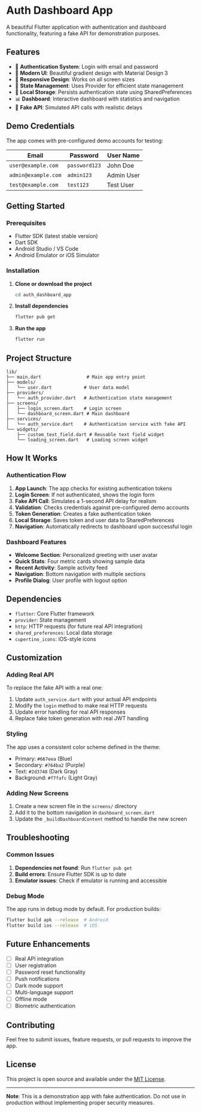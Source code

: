 # Auth Dashboard App

A beautiful Flutter application with authentication and dashboard functionality, featuring a fake API for demonstration purposes.

## Features

- 🔐 **Authentication System**: Login with email and password
- 🎨 **Modern UI**: Beautiful gradient design with Material Design 3
- 📱 **Responsive Design**: Works on all screen sizes
- 🚀 **State Management**: Uses Provider for efficient state management
- 💾 **Local Storage**: Persists authentication state using SharedPreferences
- 📊 **Dashboard**: Interactive dashboard with statistics and navigation
- 🔄 **Fake API**: Simulated API calls with realistic delays

## Demo Credentials

The app comes with pre-configured demo accounts for testing:

| Email | Password | User Name |
|-------|----------|-----------|
| `user@example.com` | `password123` | John Doe |
| `admin@example.com` | `admin123` | Admin User |
| `test@example.com` | `test123` | Test User |

## Getting Started

### Prerequisites

- Flutter SDK (latest stable version)
- Dart SDK
- Android Studio / VS Code
- Android Emulator or iOS Simulator

### Installation

1. **Clone or download the project**
   ```bash
   cd auth_dashboard_app
   ```

2. **Install dependencies**
   ```bash
   flutter pub get
   ```

3. **Run the app**
   ```bash
   flutter run
   ```

## Project Structure

```
lib/
├── main.dart                 # Main app entry point
├── models/
│   └── user.dart            # User data model
├── providers/
│   └── auth_provider.dart   # Authentication state management
├── screens/
│   ├── login_screen.dart    # Login screen
│   └── dashboard_screen.dart # Main dashboard
├── services/
│   └── auth_service.dart    # Authentication service with fake API
└── widgets/
    ├── custom_text_field.dart # Reusable text field widget
    └── loading_screen.dart   # Loading screen widget
```

## How It Works

### Authentication Flow

1. **App Launch**: The app checks for existing authentication tokens
2. **Login Screen**: If not authenticated, shows the login form
3. **Fake API Call**: Simulates a 1-second API delay for realism
4. **Validation**: Checks credentials against pre-configured demo accounts
5. **Token Generation**: Creates a fake authentication token
6. **Local Storage**: Saves token and user data to SharedPreferences
7. **Navigation**: Automatically redirects to dashboard upon successful login

### Dashboard Features

- **Welcome Section**: Personalized greeting with user avatar
- **Quick Stats**: Four metric cards showing sample data
- **Recent Activity**: Sample activity feed
- **Navigation**: Bottom navigation with multiple sections
- **Profile Dialog**: User profile with logout option

## Dependencies

- `flutter`: Core Flutter framework
- `provider`: State management
- `http`: HTTP requests (for future real API integration)
- `shared_preferences`: Local data storage
- `cupertino_icons`: iOS-style icons

## Customization

### Adding Real API

To replace the fake API with a real one:

1. Update `auth_service.dart` with your actual API endpoints
2. Modify the `login` method to make real HTTP requests
3. Update error handling for real API responses
4. Replace fake token generation with real JWT handling

### Styling

The app uses a consistent color scheme defined in the theme:
- Primary: `#667eea` (Blue)
- Secondary: `#764ba2` (Purple)
- Text: `#2d3748` (Dark Gray)
- Background: `#f7fafc` (Light Gray)

### Adding New Screens

1. Create a new screen file in the `screens/` directory
2. Add it to the bottom navigation in `dashboard_screen.dart`
3. Update the `_buildDashboardContent` method to handle the new screen

## Troubleshooting

### Common Issues

1. **Dependencies not found**: Run `flutter pub get`
2. **Build errors**: Ensure Flutter SDK is up to date
3. **Emulator issues**: Check if emulator is running and accessible

### Debug Mode

The app runs in debug mode by default. For production builds:
```bash
flutter build apk --release  # Android
flutter build ios --release  # iOS
```

## Future Enhancements

- [ ] Real API integration
- [ ] User registration
- [ ] Password reset functionality
- [ ] Push notifications
- [ ] Dark mode support
- [ ] Multi-language support
- [ ] Offline mode
- [ ] Biometric authentication

## Contributing

Feel free to submit issues, feature requests, or pull requests to improve the app.

## License

This project is open source and available under the [MIT License](LICENSE).

---

**Note**: This is a demonstration app with fake authentication. Do not use in production without implementing proper security measures.
